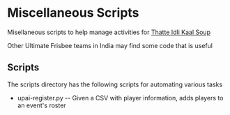 # Miscellaneous Scripts

Misellaneous scripts to help manage activities for [Thatte Idli Kaal Soup](http://indiaultimate.org/t/thatte-idli-kaal-soup-1)

Other Ultimate Frisbee teams in India may find some code that is useful

##  Scripts

The scripts directory has the following scripts for automating various tasks

- upai-register.py -- Given a CSV with player information, adds players to an event's roster
